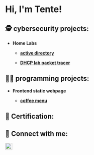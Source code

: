 <h1>Hi, I'm Tente!</h1>

<h2>🕵 cybersecurity projects: </h2>
 <ul>
    <li><b><strong>Home Labs </li>
        <ul>
            <li><a href="https://github.com/TenteNsenga1/ActiveDirectoryLab"> active directory </a></li>
           </ul>
     <ul>
            <li><a href="[https://github.com/TenteNsenga1/DHCP-labs)"> DHCP lab packet tracer </a></li>
           </ul>
    </li>
</ul>
<h2>👨‍💻 programming projects: </h2>
<ul>
    <li><b><strong>Frontend static webpage</li>
        <ul>
            <li><a href="https://github.com/TenteNsenga1/cafe-menu"> coffee menu </a></li>
           </ul>
    </li>
</ul>
<h2>📃 Certification: </h2>
<h2> 🤳 Connect with me:</h2>

[<img align="left" alt="tente-parbo-nsenga | LinkedIn" width="22px" src="https://cdn.jsdelivr.net/npm/simple-icons@v3/icons/linkedin.svg" />][linkedin]

[linkedin]: https://linkedin.com/in/tente-parbo-nsenga

<!--
**Tentensenga1/Tentensenga1** is a ✨ _special_ ✨ repository because its `README.md` (this file) appears on your GitHub profile.

Here are some ideas to get you started:

- 🔭 I’m currently working on ...
- 🌱 I’m currently learning ...
- 👯 I’m looking to collaborate on ...
- 🤔 I’m looking for help with ...
- 💬 Ask me about ...
- 📫 How to reach me: ...
- 😄 Pronouns: ...
- ⚡ Fun fact: ...
-->
